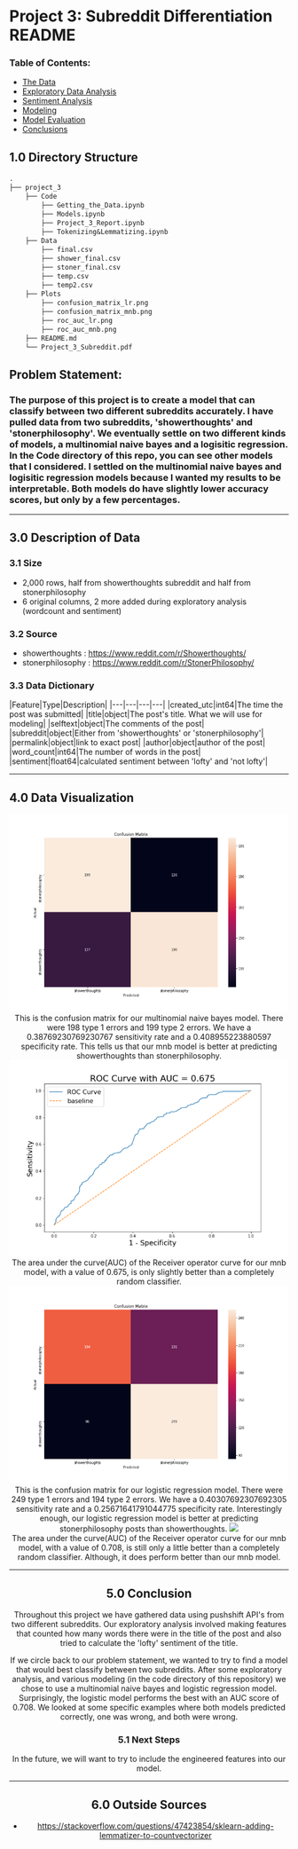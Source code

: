 # Project 3: Subreddit Differentiation README

### Table of Contents:
- [The Data](#The-Data)
- [Exploratory Data Analysis](#Exploratory-Data-Analysis)
- [Sentiment Analysis](#Sentiment-Analysis)
- [Modeling](#Modeling)
- [Model Evaluation](#Model-Evaluation)
- [Conclusions](#Conclusions)

## 1.0 Directory Structure

```
.
├── project_3
    ├── Code
        ├── Getting_the_Data.ipynb
        ├── Models.ipynb
        ├── Project_3_Report.ipynb
        ├── Tokenizing&Lemmatizing.ipynb
    ├── Data
        ├── final.csv
        ├── shower_final.csv
        ├── stoner_final.csv
        ├── temp.csv
        ├── temp2.csv
    ├── Plots
        ├── confusion_matrix_lr.png
        ├── confusion_matrix_mnb.png
        ├── roc_auc_lr.png
        ├── roc_auc_mnb.png
    ├── README.md
    └── Project_3_Subreddit.pdf
```

## Problem Statement: 

### **The purpose of this project is to create a model that can classify between two different subreddits accurately. I have pulled data from two subreddits, 'showerthoughts' and 'stonerphilosophy'. We eventually settle on two different kinds of models, a multinomial naive bayes and a logisitic regression. In the Code directory of this repo, you can see other models that I considered. I settled on the multinomial naive bayes and logisitic regression models because I wanted my results to be interpretable. Both models do have slightly lower accuracy scores, but only by a few percentages.**

---
## 3.0 Description of Data

### 3.1 Size

* 2,000 rows, half from showerthoughts subreddit and half from stonerphilosophy
* 6 original columns, 2 more added during exploratory analysis (wordcount and sentiment)

### 3.2 Source

* showerthoughts : https://www.reddit.com/r/Showerthoughts/
* stonerphilosophy : https://www.reddit.com/r/StonerPhilosophy/

### 3.3 Data Dictionary

|Feature|Type|Description|
|---|---|---|---|
|created_utc|int64|The time the post was submitted| 
|title|object|The post's title. What we will use for modeling| 
|selftext|object|The comments of the post|
|subreddit|object|Either from 'showerthoughts' or 'stonerphilosophy'|
|permalink|object|link to exact post|
|author|object|author of the post|
|word_count|int64|The number of words in the post|
|sentiment|float64|calculated sentiment between 'lofty' and 'not lofty'|

---
## 4.0 Data Visualization

<img src='./Plots/confusion_matrix_mnb.png'>

<center> This is the confusion matrix for our multinomial naive bayes model. There were 198 type 1 errors and 199 type 2 errors. We have a 0.38769230769230767 sensitivity rate and a 0.408955223880597 specificity rate. This tells us that our mnb model is better at predicting showerthoughts than stonerphilosophy.

<img src='./Plots/roc_auc_mnb.png'>

<center> The area under the curve(AUC) of the Receiver operator curve for our mnb model, with a value of 0.675, is only slightly better than a completely random classifier.

<img src='./Plots/confusion_matrix_lr.png'>

<center> This is the confusion matrix for our logistic regression model. There were 249 type 1 errors and 194 type 2 errors. We have a 0.40307692307692305 sensitivity rate and a 0.25671641791044775 specificity rate. Interestingly enough, our logistic regression model is better at predicting stonerphilosophy posts than showerthoughts. 
    
<img src="./Plots/auc_roc_lr.png">

<center> The area under the curve(AUC) of the Receiver operator curve for our mnb model, with a value of 0.708, is still only a little better than a completely random classifier. Although, it does perform better than our mnb model.
    
<center> 
    
---
## 5.0 Conclusion

Throughout this project we have gathered data using pushshift API's from two different subreddits. Our exploratory analysis involved making features that counted how many words there were in the title of the post and also tried to calculate the 'lofty' sentiment of the title. 

If we circle back to our problem statement, we wanted to try to find a model that would best classify between two subreddits. After some exploratory analysis, and various modeling (in the code directory of this repository) we chose to use a multinomial naive bayes and logistic regression model. Surprisingly, the logistic model performs the best with an AUC score of 0.708. We looked at some specific examples where both models predicted correctly, one was wrong, and both were wrong. 

### 5.1 Next Steps

In the future, we will want to try to include the engineered features into our model. 

---
## 6.0 Outside Sources

- https://stackoverflow.com/questions/47423854/sklearn-adding-lemmatizer-to-countvectorizer